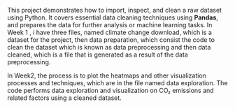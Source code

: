 This project demonstrates how to import, inspect, and clean a raw dataset using Python. It covers essential data cleaning techniques using **Pandas**, and prepares the data for further analysis or machine learning tasks.
In Week 1 , i have three files, named climate change download, which is a dataset for the project, then data preparation, which consist the code to clean the dataset
which is known as data preprocessing and then data cleaned, which is a file that is generated as a result of the data preprocessing.

In Week2, the process is to plot the heatmaps and other visualization processes and techniques, which are in the file named data exploration.
The code performs data exploration and visualization on CO₂ emissions and related factors using a cleaned dataset.

